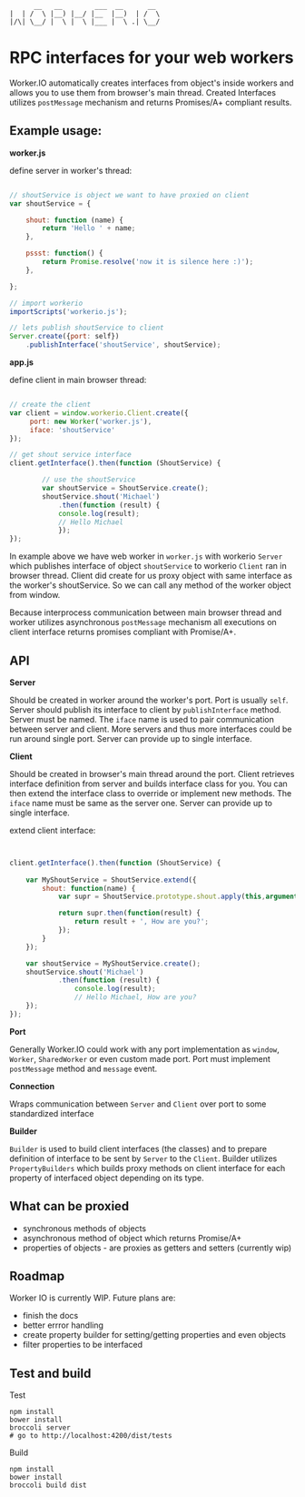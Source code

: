 

```
      __   __        ___  __      __
|  | /  \ |__) |__/ |__  |__)  | /  \
|/\| \__/ |  \ |  \ |___ |  \ .| \__/

```

# RPC interfaces for your web workers
Worker.IO automatically creates interfaces from object's inside workers and allows you to use them
from browser's main thread. Created Interfaces utilizes `postMessage` mechanism
and returns Promises/A+ compliant results.

## Example usage:
    
**worker.js**


define server in worker's thread:
```js

// shoutService is object we want to have proxied on client
var shoutService = {

	shout: function (name) {
		return 'Hello ' + name;
	},

	pssst: function() {
		return Promise.resolve('now it is silence here :)');
	},

};

// import workerio
importScripts('workerio.js');

// lets publish shoutService to client
Server.create({port: self})
	.publishInterface('shoutService', shoutService);

```

**app.js**
  

define client in main browser thread:
```js

// create the client
var client = window.workerio.Client.create({
     port: new Worker('worker.js'), 
     iface: 'shoutService'
});

// get shout service interface
client.getInterface().then(function (ShoutService) {

        // use the shoutService
        var shoutService = ShoutService.create();
        shoutService.shout('Michael')
          	.then(function (result) {
			console.log(result);
			// Hello Michael
       		});
});
```
In example above we have web worker in `worker.js` with workerio `Server` which publishes interface of object
`shoutService` to workerio `Client` ran in browser thread.  Client did create for us proxy object with same interface
as the worker's shoutService.  So we can call any method of the worker object from window.

Because interprocess communication between main browser thread and worker utilizes asynchronous `postMessage`
mechanism all executions on client interface returns promises compliant with Promise/A+.

## API

**Server**

Should be created in worker around the worker's port. Port is usually `self`.
Server should publish its interface to client by `publishInterface` method. Server must be named.
The `iface` name is used to pair communication between server and client.
More servers and thus more interfaces could be run around single port. Server can provide up to single interface.

**Client**

Should be created in browser's main thread around the port. Client retrieves interface definition from server
and builds interface class for you. You can then extend the interface class to override or implement new methods.
The `iface` name must be same as the server one. Server can provide up to single interface.


extend client interface:
```js


client.getInterface().then(function (ShoutService) {
	
	var MyShoutService = ShoutService.extend({
		shout: function(name) {
			var supr = ShoutService.prototype.shout.apply(this,arguments);

			return supr.then(function(result) {
				return result + ', How are you?';
			});
		}
	});

	var shoutService = MyShoutService.create();
    shoutService.shout('Michael')
          	.then(function (result) {
				console.log(result);
				// Hello Michael, How are you?
    });
});

```


**Port**

Generally Worker.IO could work with any port implementation as `window`, `Worker`, `SharedWorker` or even custom made port. Port must implement `postMessage` method and `message` event. 

**Connection**

Wraps communication between `Server` and `Client` over port to some standardized interface

**Builder**

`Builder` is used to build client interfaces (the classes) and to prepare definition of interface to be sent by `Server` to the `Client`. Builder utilizes `PropertyBuilders` which builds proxy methods on client interface for each property of interfaced object depending on its type.




## What can be proxied
- synchronous methods of objects 
- asynchronous method of object which returns Promise/A+
- properties of objects - are proxies as getters and setters (currently wip)



## Roadmap
Worker IO is currently WIP. Future plans are:

- finish the docs
- better errror handling
- create property builder for setting/getting properties and even objects
- filter properties to be interfaced

## Test and build
Test
```
npm install
bower install
broccoli server
# go to http://localhost:4200/dist/tests
```
Build
```
npm install
bower install
broccoli build dist
```
